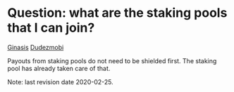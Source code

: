 # Question: what are the staking pools that I can join?

[Ginasis](https://discord.gg/4FJJRY5)
[Dudezmobi](https://docs.google.com/spreadsheets/d/1Up1WbMuCR21e6TxLae6zjLJePu_RIOVZwqShRj9vVvc/edit?usp=sharing)

Payouts from staking pools do not need to be shielded first. The staking pool has already taken care of that.

Note: last revision date 2020-02-25.
